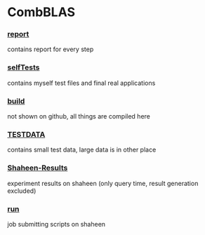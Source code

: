 # CombBLAS

### [report](./report)

contains report for every step

### [selfTests](./selfTests)

contains myself test files and final real applications

### [build](./build)

not shown on github, all things are compiled here

### [TESTDATA](./TESTDATA)

contains small test data, large data is in other place 

### [Shaheen-Results](./Shaheen-Results)

experiment results on shaheen (only query time, result generation excluded)

### [run](./run)

job submitting scripts on shaheen
